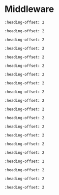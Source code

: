 # Middleware

```{include} ../../../../release/commonrn/topics/nxp_genfsk.md
:heading-offset: 2
```

```{include} ../../../../release/commonrn/topics/nxp_xcvr.md
:heading-offset: 2
```

```{include} ../../../../release/commonrn/topics/nxp_ble_controller.md
:heading-offset: 2
```

```{include} ../../../../release/commonrn/topics/nxp_ble_stack.md
:heading-offset: 2
```

```{include} ../../../../release/commonrn/topics/nxp_ble_controller_localization.md
:heading-offset: 2
```

```{include} ../../../../release/commonrn/topics/nxp_conn_fwk.md
:heading-offset: 2
```

```{include} ../../../../release/commonrn/topics/CMSIS_DSP_Library.md
:heading-offset: 2
```

```{include} ../../../../release/commonrn/topics/arm_trusted_firmware_m.md
:heading-offset: 2
```

```{include} ../../../../release/commonrn/topics/arm_psa_test.md
:heading-offset: 2
```

```{include} ../../../../release/commonrn/topics/arm_mbed_crypto.md
:heading-offset: 2
```

```{include} ../../../../release/commonrn/topics/nxp_secure_storage.md
:heading-offset: 2
```

```{include} ../../../../release/commonrn/topics/nxp_secure_subsystem.md
:heading-offset: 2
```

```{include} ../../../../release/commonrn/topics/nxp_multicore.md
:heading-offset: 2
```

```{include} ../../../../release/commonrn/topics/nxp_iot_agent.md
:heading-offset: 2
```

```{include} ../../../../release/commonrn/topics/arm_mbedtls_3x.md
:heading-offset: 2
```

```{include} ../../../../release/commonrn/topics/arm_mbedtls.md
:heading-offset: 2
```

```{include} ../../../../release/commonrn/topics/christopher_haster_littlefs.md
:heading-offset: 2
```

```{include} ../../../../release/commonrn/topics/nxp_lin_stack.md
:heading-offset: 2
```

```{include} ../../../../release/commonrn/topics/nxp_freemaster.md
:heading-offset: 2
```

```{include} ../../../../release/commonrn/topics/nxp_psa_crypto_driver.md
:heading-offset: 2
```

